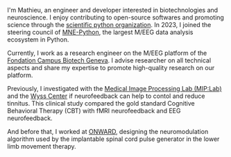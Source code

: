 I'm Mathieu, an engineer and developer interested in biotechnologies and neuroscience. I enjoy contributing to open-source softwares and promoting science through the [scientific python organization](https://scientific-python.org/). In 2023, I joined the steering council of [MNE-Python](https://mne.tools), the largest M/EEG data analysis ecosystem in Python.

Currently, I work as a research engineer on the M/EEG platform of the [Fondation Campus Biotech Geneva](https://hnp.fcbg.ch/). I advise researcher on all technical aspects and share my expertise to promote high-quality research on our platform.

Previously, I investigated with the [Medical Image Processing Lab (MIP:Lab)](https://miplab.epfl.ch/) and the [Wyss Center](https://wysscenter.ch/) if neurofeedback can help to contol and reduce tinnitus. This clinical study compared the gold standard Cognitive Behavioral Therapy (CBT) with fMRI neurofeedback and EEG neurofeedback.

And before that, I worked at [ONWARD](https://www.onwd.com/), designing the neuromodulation algorithm used by the implantable spinal cord pulse generator in the lower limb movement therapy.
